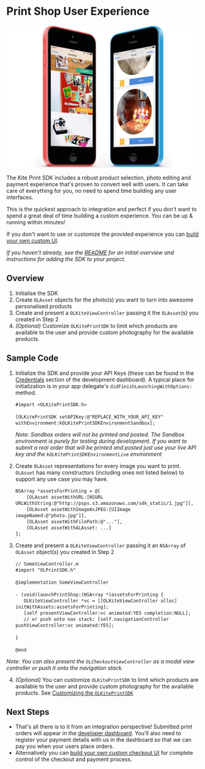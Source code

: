 Print Shop User Experience
==============

![Kite](print-shop1.jpg)

The Kite Print SDK includes a robust product selection, photo editing and payment experience that's proven to convert well with users. It can take care of everything for you, no need to spend time building any user interfaces.

This is the quickest approach to integration and perfect if you don't want to spend a great deal of time building a custom experience. You can be up & running within minutes!

If you don't want to use or customize the provided experience you can [build your own custom UI](../README.md#custom-user-experience).

_If you haven't already, see the [README](../README.md) for an initial overview and instructions for adding the SDK to your project._

Overview
--------
1. Initialise the SDK
2. Create `OLAsset` objects for the photo(s) you want to turn into awesome personalised products
3. Create and present a `OLKiteViewController` passing it the `OLAsset`(s) you created in Step 2
4. _(Optional)_ Customize `OLKitePrintSDK` to limit which products are available to the user and provide custom photography for the available products.

Sample Code
-----------
1. Initialize the SDK and provide your API Keys (these can be found in the [Credentials](https://www.kite.ly/accounts/credentials/) section of the development dashboard). A typical place for initialization is in your app delegate's `didFinishLaunchingWithOptions:` method.

    ```obj-c
    #import <OLKitePrintSDK.h>
    
    [OLKitePrintSDK setAPIKey:@"REPLACE_WITH_YOUR_API_KEY" withEnvironment:kOLKitePrintSDKEnvironmentSandbox];
    ```

    *Note: Sandbox orders will not be printed and posted. The Sandbox environment is purely for testing during development. If you want to submit a real order that will be printed and posted just use your live API key and the `kOLKitePrintSDKEnvironmentLive` environment*
    

2. Create `OLAsset` representations for every image you want to print. `OLAsset` has many constructors (including ones not listed below) to support any use case you may have.

    ```obj-c
    NSArray *assetsForPrinting = @[
        [OLAsset assetWithURL:[NSURL URLWithString:@"http://psps.s3.amazonaws.com/sdk_static/1.jpg"]],
        [OLAsset assetWithImageAsJPEG:[UIImage imageNamed:@"photo.jpg"]],
        [OLAsset assetWithFilePath:@"..."],
        [OLAsset assetWithALAsset: ...]
    ];
    ```

3. Create and present a `OLKiteViewController` passing it an `NSArray` of `OLAsset` object(s) you created in Step 2

     ```obj-c
    // SomeViewController.m
    #import "OLPrintSDK.h"

    @implementation SomeViewController

    - (void)launchPrintShop:(NSArray *)assetsForPrinting {
        OLKiteViewController *vc = [[OLKiteViewController alloc] initWithAssets:assetsForPrinting];
        [self presentViewController:vc animated:YES completion:NULL];
        // or push onto nav stack: [self.navigationController pushViewController:vc animated:YES];
        
    }

    @end
    ```
*Note: You can also present the `OLCheckoutViewController` as a modal view controller or  push it onto the navigation stack.*

4. _(Optional)_ You can customize `OLKitePrintSDK` to limit which products are available to the user and provide custom photography for the available products. See [Customizing the `OLKitePrintSDK`](OLKitePrintSDK.md)

Next Steps
----------

- That's all there is to it from an integration perspective! Submitted print orders will appear in the [developer dashboard](https://www.kite.ly/). You'll also need to register your payment details with us in the dashboard so that we can pay you when your users place orders.
- Alternatively you can [build your own custom checkout UI](../README.md#custom-user-experience) for complete control of the checkout and payment process.
